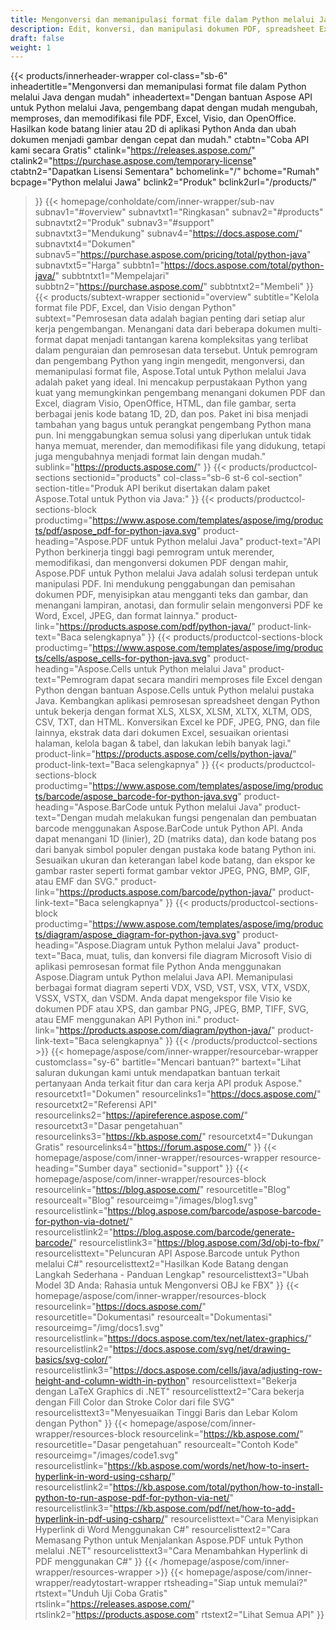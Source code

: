 ```yaml
---
title: Mengonversi dan memanipulasi format file dalam Python melalui Java
description: Edit, konversi, dan manipulasi dokumen PDF, spreadsheet Excel, dan diagram Visio, atau hasilkan kode batang 1D dan 2D dengan Python melalui Java dengan API Aspose.
draft: false
weight: 1
---
```

{{< products/innerheader-wrapper col-class="sb-6"
  inheadertitle="Mengonversi dan memanipulasi format file dalam Python melalui Java dengan mudah"
  inheadertext="Dengan bantuan Aspose API untuk Python melalui Java, pengembang dapat dengan mudah mengubah, memproses, dan memodifikasi file PDF, Excel, Visio, dan OpenOffice. Hasilkan kode batang linier atau 2D di aplikasi Python Anda dan ubah dokumen menjadi gambar dengan cepat dan mudah."
  ctabtn="Coba API kami secara Gratis"
  ctalink="https://releases.aspose.com/"
  ctalink2="https://purchase.aspose.com/temporary-license"
  ctabtn2="Dapatkan Lisensi Sementara"
  bchomelink="/"
  bchome="Rumah"
  bcpage="Python melalui Jawa"
  bclink2="Produk"
  bclink2url="/products/"
  >}}
  {{< homepage/conholdate/com/inner-wrapper/sub-nav 
subnav1="#overview"
subnavtxt1="Ringkasan" 
subnav2="#products"
subnavtxt2="Produk" 
subnav3="#support"
subnavtxt3="Mendukung" 
subnav4="https://docs.aspose.com/"
subnavtxt4="Dokumen" 
subnav5="https://purchase.aspose.com/pricing/total/python-java"
subnavtxt5="Harga" 
subbtn1="https://docs.aspose.com/total/python-java/"
subbtntxt1="Mempelajari"
subbtn2="https://purchase.aspose.com/"
subbtntxt2="Membeli"
>}}
   {{< products/subtext-wrapper sectionid="overview" 
   subtitle="Kelola format file PDF, Excel, dan Visio dengan Python"
   subtext="Pemrosesan data adalah bagian penting dari setiap alur kerja pengembangan. Menangani data dari beberapa dokumen multi-format dapat menjadi tantangan karena kompleksitas yang terlibat dalam penguraian dan pemrosesan data tersebut. Untuk pemrogram dan pengembang Python yang ingin mengedit, mengonversi, dan memanipulasi format file, Aspose.Total untuk Python melalui Java adalah paket yang ideal. Ini mencakup perpustakaan Python yang kuat yang memungkinkan pengembang menangani dokumen PDF dan Excel, diagram Visio, OpenOffice, HTML, dan file gambar, serta berbagai jenis kode batang 1D, 2D, dan pos. Paket ini bisa menjadi tambahan yang bagus untuk perangkat pengembang Python mana pun. Ini menggabungkan semua solusi yang diperlukan untuk tidak hanya memuat, merender, dan memodifikasi file yang didukung, tetapi juga mengubahnya menjadi format lain dengan mudah."
   sublink="https://products.aspose.com/"
   >}} 
{{< products/productcol-sections
sectionid="products" 
col-class="sb-6 st-6 col-section"
section-title="Produk API berikut disertakan dalam paket Aspose.Total untuk Python via Java:"
>}}
{{< products/productcol-sections-block
productimg="https://www.aspose.com/templates/aspose/img/products/pdf/aspose_pdf-for-python-java.svg"
product-heading="Aspose.PDF untuk Python melalui Java"
product-text="API Python berkinerja tinggi bagi pemrogram untuk merender, memodifikasi, dan mengonversi dokumen PDF dengan mahir, Aspose.PDF untuk Python melalui Java adalah solusi terdepan untuk manipulasi PDF. Ini mendukung penggabungan dan pemisahan dokumen PDF, menyisipkan atau mengganti teks dan gambar, dan menangani lampiran, anotasi, dan formulir selain mengonversi PDF ke Word, Excel, JPEG, dan format lainnya."
product-link="https://products.aspose.com/pdf/python-java/"
product-link-text="Baca selengkapnya"
>}}
{{< products/productcol-sections-block
productimg="https://www.aspose.com/templates/aspose/img/products/cells/aspose_cells-for-python-java.svg"
product-heading="Aspose.Cells untuk Python melalui Java"
product-text="Pemrogram dapat secara mandiri memproses file Excel dengan Python dengan bantuan Aspose.Cells untuk Python melalui pustaka Java. Kembangkan aplikasi pemrosesan spreadsheet dengan Python untuk bekerja dengan format XLS, XLSX, XLSM, XLTX, XLTM, ODS, CSV, TXT, dan HTML. Konversikan Excel ke PDF, JPEG, PNG, dan file lainnya, ekstrak data dari dokumen Excel, sesuaikan orientasi halaman, kelola bagan & tabel, dan lakukan lebih banyak lagi."
product-link="https://products.aspose.com/cells/python-java/"
product-link-text="Baca selengkapnya"
>}}
{{< products/productcol-sections-block
productimg="https://www.aspose.com/templates/aspose/img/products/barcode/aspose_barcode-for-python-java.svg"
product-heading="Aspose.BarCode untuk Python melalui Java"
product-text="Dengan mudah melakukan fungsi pengenalan dan pembuatan barcode menggunakan Aspose.BarCode untuk Python API. Anda dapat menangani 1D (linier), 2D (matriks data), dan kode batang pos dari banyak simbol populer dengan pustaka kode batang Python ini. Sesuaikan ukuran dan keterangan label kode batang, dan ekspor ke gambar raster seperti format gambar vektor JPEG, PNG, BMP, GIF, atau EMF dan SVG."
product-link="https://products.aspose.com/barcode/python-java/"
product-link-text="Baca selengkapnya"
>}}
{{< products/productcol-sections-block
productimg="https://www.aspose.com/templates/aspose/img/products/diagram/aspose_diagram-for-python-java.svg"
product-heading="Aspose.Diagram untuk Python melalui Java"
product-text="Baca, muat, tulis, dan konversi file diagram Microsoft Visio di aplikasi pemrosesan format file Python Anda menggunakan Aspose.Diagram untuk Python melalui Java API. Memanipulasi berbagai format diagram seperti VDX, VSD, VST, VSX, VTX, VSDX, VSSX, VSTX, dan VSDM. Anda dapat mengekspor file Visio ke dokumen PDF atau XPS, dan gambar PNG, JPEG, BMP, TIFF, SVG, atau EMF menggunakan API Python ini."
product-link="https://products.aspose.com/diagram/python-java/"
product-link-text="Baca selengkapnya"
>}}
{{< /products/productcol-sections >}}
{{< homepage/aspose/com/inner-wrapper/resourcebar-wrapper
customclass="sy-6"
bartitle="Mencari bantuan?"
bartext="Lihat saluran dukungan kami untuk mendapatkan bantuan terkait pertanyaan Anda terkait fitur dan cara kerja API produk Aspose."
resourcetxt1="Dokumen"
resourcelinks1="https://docs.aspose.com/"
resourcetxt2="Referensi API"
resourcelinks2="https://apireference.aspose.com/"
resourcetxt3="Dasar pengetahuan"
resourcelinks3="https://kb.aspose.com/"
resourcetxt4="Dukungan Gratis"
resourcelinks4="https://forum.aspose.com/"
>}}
{{< homepage/aspose/com/inner-wrapper/resources-wrapper
resource-heading="Sumber daya"
sectionid="support"
>}}
{{< homepage/aspose/com/inner-wrapper/resources-block
resourcelink="https://blog.aspose.com/"
resourcetitle="Blog"
resourcealt="Blog"
resourceimg="/images/blog1.svg"
resourcelistlink="https://blog.aspose.com/barcode/aspose-barcode-for-python-via-dotnet/"
resourcelistlink2="https://blog.aspose.com/barcode/generate-barcode/"
resourcelistlink3="https://blog.aspose.com/3d/obj-to-fbx/"
resourcelisttext="Peluncuran API Aspose.Barcode untuk Python melalui C#"
resourcelisttext2="Hasilkan Kode Batang dengan Langkah Sederhana - Panduan Lengkap"
resourcelisttext3="Ubah Model 3D Anda: Rahasia untuk Mengonversi OBJ ke FBX"
>}}
{{< homepage/aspose/com/inner-wrapper/resources-block
resourcelink="https://docs.aspose.com/"
resourcetitle="Dokumentasi"
resourcealt="Dokumentasi"
resourceimg="/img/docs1.svg"
resourcelistlink="https://docs.aspose.com/tex/net/latex-graphics/"
resourcelistlink2="https://docs.aspose.com/svg/net/drawing-basics/svg-color/"
resourcelistlink3="https://docs.aspose.com/cells/java/adjusting-row-height-and-column-width-in-python"
resourcelisttext="Bekerja dengan LaTeX Graphics di .NET"
resourcelisttext2="Cara bekerja dengan Fill Color dan Stroke Color dari file SVG"
resourcelisttext3="Menyesuaikan Tinggi Baris dan Lebar Kolom dengan Python"
>}}
{{< homepage/aspose/com/inner-wrapper/resources-block
resourcelink="https://kb.aspose.com/"
resourcetitle="Dasar pengetahuan"
resourcealt="Contoh Kode"
resourceimg="/images/code1.svg"
resourcelistlink="https://kb.aspose.com/words/net/how-to-insert-hyperlink-in-word-using-csharp/"
resourcelistlink2="https://kb.aspose.com/total/python/how-to-install-python-to-run-aspose-pdf-for-python-via-net/"
resourcelistlink3="https://kb.aspose.com/pdf/net/how-to-add-hyperlink-in-pdf-using-csharp/"
resourcelisttext="Cara Menyisipkan Hyperlink di Word Menggunakan C#"
resourcelisttext2="Cara Memasang Python untuk Menjalankan Aspose.PDF untuk Python melalui .NET"
resourcelisttext3="Cara Menambahkan Hyperlink di PDF menggunakan C#"
>}}
{{< /homepage/aspose/com/inner-wrapper/resources-wrapper >}}
{{< homepage/aspose/com/inner-wrapper/readytostart-wrapper
rtsheading="Siap untuk memulai?"
rtstext="Unduh Uji Coba Gratis"
rtslink="https://releases.aspose.com/"
rtslink2="https://products.aspose.com"
rtstext2="Lihat Semua API"
>}}
